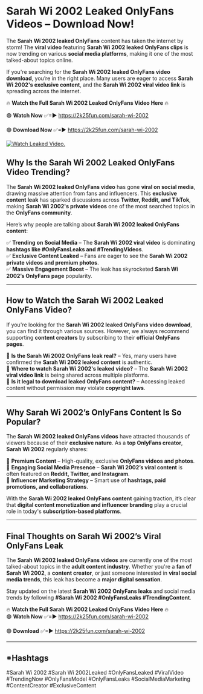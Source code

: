# Sarah Wi 2002 Leaked OnlyFans Videos – Download Now!

The **Sarah Wi 2002 leaked OnlyFans** content has taken the internet by storm! The **viral video** featuring **Sarah Wi 2002 leaked OnlyFans clips** is now trending on various **social media platforms**, making it one of the most talked-about topics online.  

If you're searching for the **Sarah Wi 2002 leaked OnlyFans video download**, you’re in the right place. Many users are eager to access **Sarah Wi 2002's exclusive content**, and the **Sarah Wi 2002 viral video link** is spreading across the internet.  

🔥 **Watch the Full Sarah Wi 2002 Leaked OnlyFans Video Here** 🔥  

🟢 **Watch Now** ✅=► https://2k25fun.com/sarah-wi-2002

🟢 **Download Now** ✅=► https://2k25fun.com/sarah-wi-2002

[![Watch Leaked Video.](https://miro.medium.com/v2/resize:fit:828/format:webp/1*cilzJN44JGOrTw9NJCrNHA.gif "Watch Leaked Video")](https://2k25fun.com/sarah-wi-2002)

## **Why Is the Sarah Wi 2002 Leaked OnlyFans Video Trending?**  

The **Sarah Wi 2002 leaked OnlyFans video** has gone **viral on social media**, drawing massive attention from fans and influencers. This **exclusive content leak** has sparked discussions across **Twitter, Reddit, and TikTok**, making **Sarah Wi 2002's private videos** one of the most searched topics in the **OnlyFans community**.  

Here’s why people are talking about **Sarah Wi 2002 leaked OnlyFans content**:  

✅ **Trending on Social Media** – The **Sarah Wi 2002 viral video** is dominating **hashtags like #OnlyFansLeaks and #TrendingVideos**.  
✅ **Exclusive Content Leaked** – Fans are eager to see the **Sarah Wi 2002 private videos and premium photos**.  
✅ **Massive Engagement Boost** – The leak has skyrocketed **Sarah Wi 2002’s OnlyFans page** popularity.  

---

## **How to Watch the Sarah Wi 2002 Leaked OnlyFans Video?**  

If you're looking for the **Sarah Wi 2002 leaked OnlyFans video download**, you can find it through various sources. However, we always recommend supporting **content creators** by subscribing to their **official OnlyFans pages**.  

🔹 **Is the Sarah Wi 2002 OnlyFans leak real?** – Yes, many users have confirmed the **Sarah Wi 2002 leaked content** is authentic.  
🔹 **Where to watch Sarah Wi 2002's leaked video?** – The **Sarah Wi 2002 viral video link** is being shared across multiple platforms.  
🔹 **Is it legal to download leaked OnlyFans content?** – Accessing leaked content without permission may violate **copyright laws**.  

---

## **Why Sarah Wi 2002’s OnlyFans Content Is So Popular?**  

The **Sarah Wi 2002 leaked OnlyFans videos** have attracted thousands of viewers because of their **exclusive nature**. As a **top OnlyFans creator**, **Sarah Wi 2002** regularly shares:  

📌 **Premium Content** – High-quality, exclusive **OnlyFans videos and photos**.  
📌 **Engaging Social Media Presence** – **Sarah Wi 2002’s viral content** is often featured on **Reddit, Twitter, and Instagram**.  
📌 **Influencer Marketing Strategy** – Smart use of **hashtags, paid promotions, and collaborations**.  

With the **Sarah Wi 2002 leaked OnlyFans content** gaining traction, it’s clear that **digital content monetization and influencer branding** play a crucial role in today's **subscription-based platforms**.  

---

## **Final Thoughts on Sarah Wi 2002’s Viral OnlyFans Leak**  

The **Sarah Wi 2002 leaked OnlyFans videos** are currently one of the most talked-about topics in the **adult content industry**. Whether you're a **fan of Sarah Wi 2002**, a **content creator**, or just someone interested in **viral social media trends**, this leak has become a **major digital sensation**.  

Stay updated on the latest **Sarah Wi 2002 OnlyFans leaks** and social media trends by following **#Sarah Wi 2002 #OnlyFansLeaks #TrendingContent**.  

🔥 **Watch the Full Sarah Wi 2002 Leaked OnlyFans Video Here** 🔥  
🟢 **Watch Now** ✅=► https://2k25fun.com/sarah-wi-2002

🟢 **Download** ✅=► https://2k25fun.com/sarah-wi-2002

---

## *Hashtags
#Sarah Wi 2002 #Sarah Wi 2002Leaked #OnlyFansLeaked #ViralVideo #TrendingNow #OnlyFansModel #OnlyFansLeaks #SocialMediaMarketing #ContentCreator #ExclusiveContent  